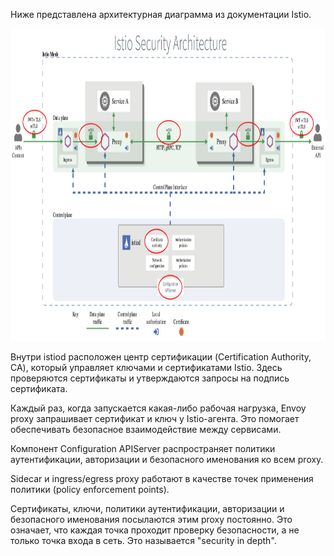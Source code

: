 Ниже представлена архитектурная диаграмма из документации Istio.

<img src="screen.png" width="1000" height="500"><br>

Внутри istiod расположен центр сертификации (Certification Authority, CA), который управляет ключами и сертификатами Istio. Здесь проверяются сертификаты и утверждаются запросы на подпись сертификата.

Каждый раз, когда запускается какая-либо рабочая нагрузка, Envoy proxy запрашивает сертификат и ключ у Istio-агента. Это помогает обеспечивать безопасное взаимодействие между сервисами.

Компонент Configuration APIServer распространяет политики аутентификации, авторизации и безопасного именования ко всем proxy.

Sidecar и ingress/egress proxy работают в качестве точек применения политики (policy enforcement points).

Сертификаты, ключи, политики аутентификации, авторизации и безопасного именования посылаются этим proxy постоянно. Это означает, что каждая точка проходит проверку безопасности, а не только точка входа в сеть. Это называется "security in depth".